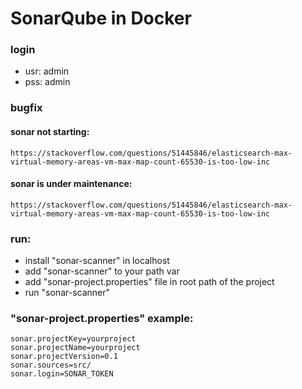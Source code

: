 # SonarQube in Docker

### login
- usr: admin
- pss: admin

### bugfix
#### sonar not starting:
`https://stackoverflow.com/questions/51445846/elasticsearch-max-virtual-memory-areas-vm-max-map-count-65530-is-too-low-inc`

#### sonar is under maintenance:
`https://stackoverflow.com/questions/51445846/elasticsearch-max-virtual-memory-areas-vm-max-map-count-65530-is-too-low-inc`

### run:
- install "sonar-scanner" in localhost
- add "sonar-scanner" to your path var
- add "sonar-project.properties" file in root path of the project
- run "sonar-scanner"

### "sonar-project.properties" example:
```
sonar.projectKey=yourproject
sonar.projectName=yourproject
sonar.projectVersion=0.1
sonar.sources=src/
sonar.login=SONAR_TOKEN
```


